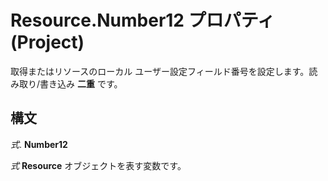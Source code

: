 
# Resource.Number12 プロパティ (Project)

取得またはリソースのローカル ユーザー設定フィールド番号を設定します。読み取り/書き込み **二重** です。


## 構文

 _式_. **Number12**

 _式_ **Resource** オブジェクトを表す変数です。

